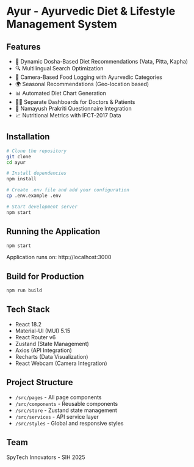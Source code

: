 # Ayur - Ayurvedic Diet & Lifestyle Management System

## Features
- 🌿 Dynamic Dosha-Based Diet Recommendations (Vata, Pitta, Kapha)
- 🔍 Multilingual Search Optimization
- 📸 Camera-Based Food Logging with Ayurvedic Categories
- 🌍 Seasonal Recommendations (Geo-location based)
- 📊 Automated Diet Chart Generation
- 👨‍⚕️ Separate Dashboards for Doctors & Patients
- 📝 Namayush Prakriti Questionnaire Integration
- 📈 Nutritional Metrics with IFCT-2017 Data

## Installation

```bash
# Clone the repository
git clone 
cd ayur

# Install dependencies
npm install

# Create .env file and add your configuration
cp .env.example .env

# Start development server
npm start
```

## Running the Application

```bash
npm start
```
Application runs on: http://localhost:3000

## Build for Production

```bash
npm run build
```

## Tech Stack
- React 18.2
- Material-UI (MUI) 5.15
- React Router v6
- Zustand (State Management)
- Axios (API Integration)
- Recharts (Data Visualization)
- React Webcam (Camera Integration)

## Project Structure
- `/src/pages` - All page components
- `/src/components` - Reusable components
- `/src/store` - Zustand state management
- `/src/services` - API service layer
- `/src/styles` - Global and responsive styles

## Team
SpyTech Innovators - SIH 2025

